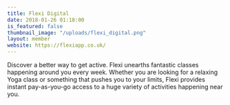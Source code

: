 ```yaml
---
title: Flexi Digital
date: 2018-01-26 01:18:00 
is_featured: false
thumbnail_image: "/uploads/flexi_digital.png"
layout: member
website: https://flexiapp.co.uk/
---
```


Discover a better way to get active. Flexi unearths fantastic classes happening around you every week. Whether you are looking for a relaxing Yoga class or something that pushes you to your limits, Flexi provides instant pay-as-you-go access to a huge variety of activities happening near you.